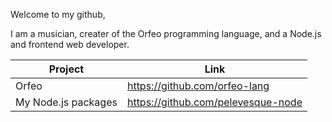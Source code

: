 Welcome to my github,

I am a musician, creater of the Orfeo programming language, and a Node.js and frontend web developer.

Project             | Link
--------------------| ------------
Orfeo               | https://github.com/orfeo-lang
My Node.js packages | https://github.com/pelevesque-node
